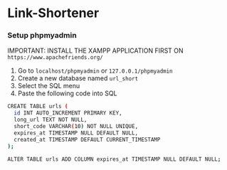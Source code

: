 # Link-Shortener
### Setup phpmyadmin
IMPORTANT: INSTALL THE XAMPP APPLICATION FIRST ON `https://www.apachefriends.org/`

1. Go to `localhost/phpmyadmin` or `127.0.0.1/phpmyadmin`
2. Create a new database named `url_short`
3. Select the SQL menu
4. Paste the following code into SQL
```bash
CREATE TABLE urls (
  id INT AUTO_INCREMENT PRIMARY KEY,
  long_url TEXT NOT NULL,
  short_code VARCHAR(10) NOT NULL UNIQUE,
  expires_at TIMESTAMP NULL DEFAULT NULL,
  created_at TIMESTAMP DEFAULT CURRENT_TIMESTAMP
);

ALTER TABLE urls ADD COLUMN expires_at TIMESTAMP NULL DEFAULT NULL;
```
